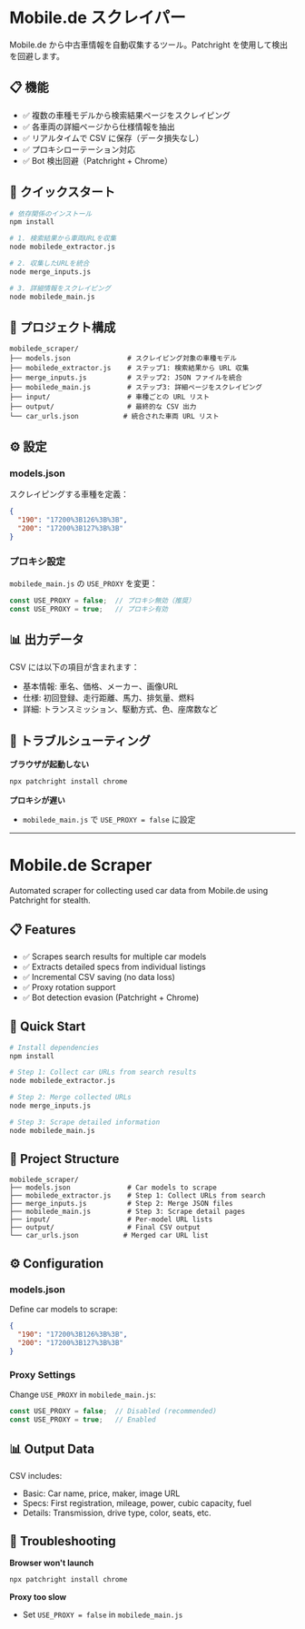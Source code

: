 # Mobile.de スクレイパー

Mobile.de から中古車情報を自動収集するツール。Patchright を使用して検出を回避します。

## 📋 機能

- ✅ 複数の車種モデルから検索結果ページをスクレイピング
- ✅ 各車両の詳細ページから仕様情報を抽出
- ✅ リアルタイムで CSV に保存（データ損失なし）
- ✅ プロキシローテーション対応
- ✅ Bot 検出回避（Patchright + Chrome）

## 🚀 クイックスタート

```bash
# 依存関係のインストール
npm install

# 1. 検索結果から車両URLを収集
node mobilede_extractor.js

# 2. 収集したURLを統合
node merge_inputs.js

# 3. 詳細情報をスクレイピング
node mobilede_main.js
```

## 📁 プロジェクト構成

```
mobilede_scraper/
├── models.json              # スクレイピング対象の車種モデル
├── mobilede_extractor.js    # ステップ1: 検索結果から URL 収集
├── merge_inputs.js          # ステップ2: JSON ファイルを統合
├── mobilede_main.js         # ステップ3: 詳細ページをスクレイピング
├── input/                   # 車種ごとの URL リスト
├── output/                  # 最終的な CSV 出力
└── car_urls.json           # 統合された車両 URL リスト
```

## ⚙️ 設定

### models.json
スクレイピングする車種を定義：
```json
{
  "190": "17200%3B126%3B%3B",
  "200": "17200%3B127%3B%3B"
}
```

### プロキシ設定
`mobilede_main.js` の `USE_PROXY` を変更：
```javascript
const USE_PROXY = false;  // プロキシ無効（推奨）
const USE_PROXY = true;   // プロキシ有効
```

## 📊 出力データ

CSV には以下の項目が含まれます：
- 基本情報: 車名、価格、メーカー、画像URL
- 仕様: 初回登録、走行距離、馬力、排気量、燃料
- 詳細: トランスミッション、駆動方式、色、座席数など

## 🔧 トラブルシューティング

**ブラウザが起動しない**
```bash
npx patchright install chrome
```

**プロキシが遅い**
- `mobilede_main.js` で `USE_PROXY = false` に設定

---

# Mobile.de Scraper

Automated scraper for collecting used car data from Mobile.de using Patchright for stealth.

## 📋 Features

- ✅ Scrapes search results for multiple car models
- ✅ Extracts detailed specs from individual listings
- ✅ Incremental CSV saving (no data loss)
- ✅ Proxy rotation support
- ✅ Bot detection evasion (Patchright + Chrome)

## 🚀 Quick Start

```bash
# Install dependencies
npm install

# Step 1: Collect car URLs from search results
node mobilede_extractor.js

# Step 2: Merge collected URLs
node merge_inputs.js

# Step 3: Scrape detailed information
node mobilede_main.js
```

## 📁 Project Structure

```
mobilede_scraper/
├── models.json              # Car models to scrape
├── mobilede_extractor.js    # Step 1: Collect URLs from search
├── merge_inputs.js          # Step 2: Merge JSON files
├── mobilede_main.js         # Step 3: Scrape detail pages
├── input/                   # Per-model URL lists
├── output/                  # Final CSV output
└── car_urls.json           # Merged car URL list
```

## ⚙️ Configuration

### models.json
Define car models to scrape:
```json
{
  "190": "17200%3B126%3B%3B",
  "200": "17200%3B127%3B%3B"
}
```

### Proxy Settings
Change `USE_PROXY` in `mobilede_main.js`:
```javascript
const USE_PROXY = false;  // Disabled (recommended)
const USE_PROXY = true;   // Enabled
```

## 📊 Output Data

CSV includes:
- Basic: Car name, price, maker, image URL
- Specs: First registration, mileage, power, cubic capacity, fuel
- Details: Transmission, drive type, color, seats, etc.

## 🔧 Troubleshooting

**Browser won't launch**
```bash
npx patchright install chrome
```

**Proxy too slow**
- Set `USE_PROXY = false` in `mobilede_main.js`
